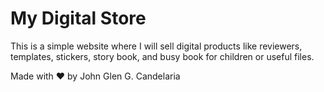 # My Digital Store

This is a simple website where I will sell digital products like reviewers, templates, stickers, story book, and busy book for children or useful files.

Made with ❤️ by John Glen G. Candelaria
